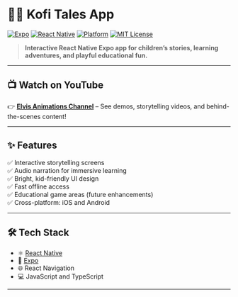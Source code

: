 # 📖✨ Kofi Tales App

[![Expo](https://img.shields.io/badge/Built%20with-Expo-1f2024?logo=expo&logoColor=white&style=flat-square)](https://expo.dev/)
[![React Native](https://img.shields.io/badge/Framework-React%20Native-61dafb?logo=react&logoColor=white&style=flat-square)](https://reactnative.dev/)
[![Platform](https://img.shields.io/badge/Platform-iOS%20%7C%20Android-blue?style=flat-square)](#)
[![MIT License](https://img.shields.io/badge/License-MIT-green?style=flat-square)](LICENSE)

> **Interactive React Native Expo app for children’s stories, learning adventures, and playful educational fun.**  

---

## 📺 Watch on YouTube

👉 [**Elvis Animations Channel**](https://www.youtube.com/@elvisanimations) – See demos, storytelling videos, and behind-the-scenes content!

---

## ✨ Features

✅ Interactive storytelling screens  
✅ Audio narration for immersive learning  
✅ Bright, kid-friendly UI design  
✅ Fast offline access  
✅ Educational game areas (future enhancements)  
✅ Cross-platform: iOS and Android

---



## 🛠️ Tech Stack

- ⚛️ [React Native](https://reactnative.dev/)
- 🚀 [Expo](https://expo.dev/)
- 🌐 React Navigation
- 💻 JavaScript and TypeScript

---


